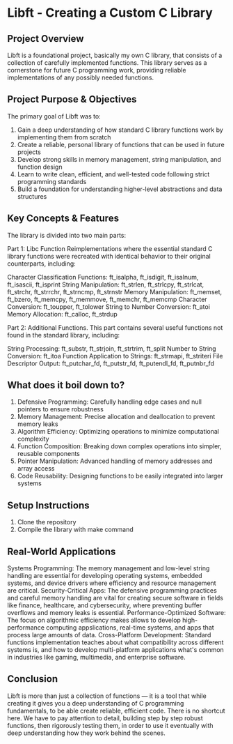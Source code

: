 # Libft - Creating a Custom C Library
## Project Overview
Libft is a foundational project, basically my own C library, that consists of a collection of carefully implemented functions. This library serves as a cornerstone for future C programming work, providing reliable implementations of any possibly needed functions.
## Project Purpose & Objectives
The primary goal of Libft was to:
1. Gain a deep understanding of how standard C library functions work by implementing them from scratch
2. Create a reliable, personal library of functions that can be used in future projects
3. Develop strong skills in memory management, string manipulation, and function design
4. Learn to write clean, efficient, and well-tested code following strict programming standards
5. Build a foundation for understanding higher-level abstractions and data structures

## Key Concepts & Features
The library is divided into two main parts:

Part 1: Libc Function Reimplementations where the essential standard C library functions were recreated with identical behavior to their original counterparts, including:

Character Classification Functions: ft_isalpha, ft_isdigit, ft_isalnum, ft_isascii, ft_isprint
String Manipulation: ft_strlen, ft_strlcpy, ft_strlcat, ft_strchr, ft_strrchr, ft_strncmp, ft_strnstr
Memory Manipulation: ft_memset, ft_bzero, ft_memcpy, ft_memmove, ft_memchr, ft_memcmp
Character Conversion: ft_toupper, ft_tolower
String to Number Conversion: ft_atoi
Memory Allocation: ft_calloc, ft_strdup

Part 2: Additional Functions.
This part contains several useful functions not found in the standard library, including:

String Processing: ft_substr, ft_strjoin, ft_strtrim, ft_split
Number to String Conversion: ft_itoa
Function Application to Strings: ft_strmapi, ft_striteri
File Descriptor Output: ft_putchar_fd, ft_putstr_fd, ft_putendl_fd, ft_putnbr_fd

## What does it boil down to?
1. Defensive Programming: Carefully handling edge cases and null pointers to ensure robustness
2. Memory Management: Precise allocation and deallocation to prevent memory leaks
3. Algorithm Efficiency: Optimizing operations to minimize computational complexity
4. Function Composition: Breaking down complex operations into simpler, reusable components
5. Pointer Manipulation: Advanced handling of memory addresses and array access
6. Code Reusability: Designing functions to be easily integrated into larger systems

## Setup Instructions
1. Clone the repository
2. Compile the library with make command

## Real-World Applications
Systems Programming: The memory management and low-level string handling are essential for developing operating systems, embedded systems, and device drivers where efficiency and resource management are critical.
Security-Critical Apps: The defensive programming practices and careful memory handling are vital for creating secure software in fields like finance, healthcare, and cybersecurity, where preventing buffer overflows and memory leaks is essential.
Performance-Optimized Software: The focus on algorithmic efficiency makes allows to develop high-performance computing appslications, real-time systems, and apps that process large amounts of data.
Cross-Platform Development: Standard functions implementation teaches about what compatibility across different systems is, and how to develop multi-platform applications what's common in industries like gaming, multimedia, and enterprise software.

## Conclusion
Libft is more than just a collection of functions — it is a tool that while creating it gives you a deep understanding of C programming fundamentals, to be able create reliable, efficient code.
There is no shortcut here. We have to pay attention to detail, building step by step robust functions, then rigorously testing them, in order to use it eventually with deep understanding how they work behind the scenes.
